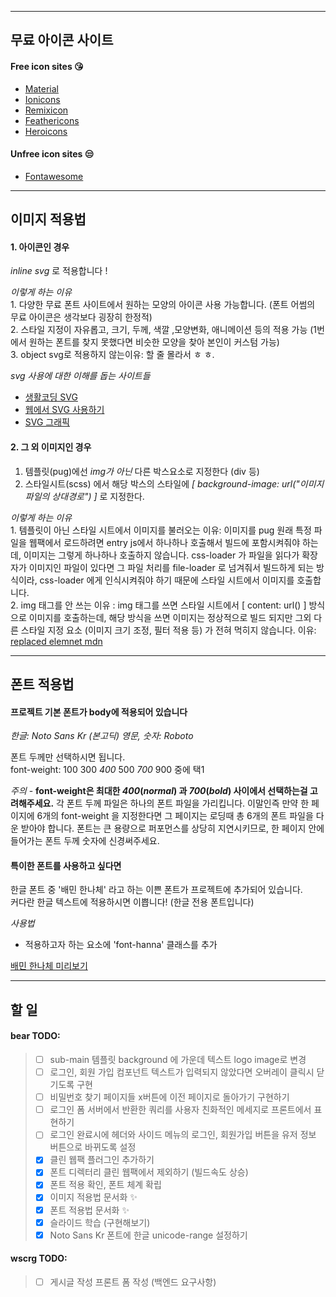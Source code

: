 -----------------------------------------------------
## 무료 아이콘 사이트

#### Free icon sites :kissing_heart:

- [Material](https://material.io/)
- [Ionicons](https://ionicons.com/)
- [Remixicon](https://remixicon.com/)
- [Feathericons](https://feathericons.com/)
- [Heroicons](https://heroicons.dev/)

#### Unfree icon sites :unamused:

- [Fontawesome](https://fontawesome.com/)

-----------------------------------------------------
## 이미지 적용법

#### 1. 아이콘인 경우

*inline svg* 로 적용합니다 !

_*이렇게 하는 이유*_    
    1. 다양한 무료 폰트 사이트에서 원하는 모양의 아이콘 사용 가능합니다. (폰트 어썸의 무료 아이콘은 생각보다 굉장히 한정적)    
    2. 스타일 지정이 자유롭고, 크기, 두께, 색깔 ,모양변화, 애니메이션 등의 적용 가능 (1번에서 원하는 폰트를 찾지 못했다면 비슷한 모양을 찾아 본인이 커스텀 가능)    
    3. object svg로 적용하지 않는이유: 할 줄 몰라서 ㅎ ㅎ.  

_*svg 사용에 대한 이해를 돕는 사이트들*_    
    
- [생활코딩 SVG](https://opentutorials.org/course/2418/13666)
- [웹에서 SVG 사용하기](https://svgontheweb.com/ko/#preparation)
- [SVG 그래픽](https://a11y.gitbook.io/graphics-aria/svg-graphics)

#### 2. 그 외 이미지인 경우

1. 템플릿(pug)에선 *img가 아닌* 다른 박스요소로 지정한다 (div 등)
2. 스타일시트(scss) 에서 해당 박스의 스타일에 *[ background-image: url("_이미지 파일의 상대경로_") ]* 로 지정한다.

_*이렇게 하는 이유*_     
    1. 템플릿이 아닌 스타일 시트에서 이미지를 불러오는 이유: 이미지를 pug 원래 특정 파일을 웹팩에서 로드하려면  entry js에서 하나하나 호출해서 빌드에 포함시켜줘야 하는데, 이미지는 그렇게 하나하나 호출하지 않습니다.         css-loader 가 파일을 읽다가 확장자가 이미지인 파일이 있다면 그 파일 처리를 file-loader 로 넘겨줘서 빌드하게 되는 방식이라, css-loader 에게 인식시켜줘야 하기 때문에 스타일 시트에서 이미지를 호출합니다.    
    2. img 태그를 안 쓰는 이유 : img 태그를 쓰면 스타일 시트에서 [ content: url() ] 방식으로 이미지를 호출하는데, 해당 방식을 쓰면 이미지는 정상적으로 빌드 되지만 그외 다른 스타일 지정 요소 (이미지 크기 조정, 필터 적용 등) 가 전혀 먹히지 않습니다. 이유: [replaced elemnet mdn](https://developer.mozilla.org/ko/docs/Web/CSS/Replaced_element)    
    
-----------------------------------------------------
## 폰트 적용법

#### 프로젝트 기본 폰트가 body에 적용되어 있습니다    
     
*한글: Noto Sans Kr (본고딕)*
*영문, 숫자: Roboto*

폰트 두께만 선택하시면 됩니다.    
font-weight: 100 300 *400* 500 *700* 900 중에 택1     
    
*주의* - 
__font-weight은 최대한 *400*(_normal_) 과 *700*(_bold_) 사이에서 선택하는걸 고려해주세요.__
각 폰트 두께 파일은 하나의 폰트 파일을 가리킵니다. 이말인즉 만약 한 페이지에 6개의 font-weight 을 지정한다면 그 페이지는 로딩때 총 6개의 폰트 파일을 다운 받아야 합니다. 폰트는 큰 용량으로 퍼포먼스를 상당히 지연시키므로, 한 페이지 안에 들어가는 폰트 두께 숫자에 신경써주세요.
      
#### 특이한 폰트를 사용하고 싶다면     
     
한글 폰트 중 '배민 한나체' 라고 하는 이쁜 폰트가 프로젝트에 추가되어 있습니다.      
커다란 한글 텍스트에 적용하시면 이쁩니다! (한글 전용 폰트입니다)      
        
*사용법*      
 - 적용하고자 하는 요소에 'font-hanna' 클래스를 추가     
      
[배민 한나체 미리보기](https://noonnu.cc/font_page/52)        

-----------------------------------------------------
## 할 일

#### bear TODO: 

> - [ ] sub-main 템플릿 background 에 가운데 텍스트 logo image로 변경
> - [ ] 로그인, 회원 가입 컴포넌트 텍스트가 입력되지 않았다면 오버레이 클릭시 닫기도록 구현
> - [ ] 비밀번호 찾기 페이지들 x버튼에 이전 페이지로 돌아가기 구현하기
> - [ ] 로그인 폼 서버에서 반환한 쿼리를 사용자 친화적인 메세지로 프론트에서 표현하기
> - [ ] 로그인 완료시에 헤더와 사이드 메뉴의 로그인, 회원가입 버튼을 유저 정보 버튼으로 바뀌도록 설정
> - [X] 클린 웹팩 플러그인 추가하기
> - [X] 폰트 디렉터리 클린 웹팩에서 제외하기 (빌드속도 상승)
> - [X] 폰트 적용 확인, 폰트 체계 확립
> - [X] 이미지 적용법 문서화 :sparkles:
> - [X] 폰트 적용법 문서화 :sparkles:
> - [X] 슬라이드 학습 (구현해보기)
> - [X] Noto Sans Kr 폰트에 한글 unicode-range 설정하기
     
#### wscrg TODO:

> - [ ] 게시글 작성 프론트 폼 작성 (백엔드 요구사항)